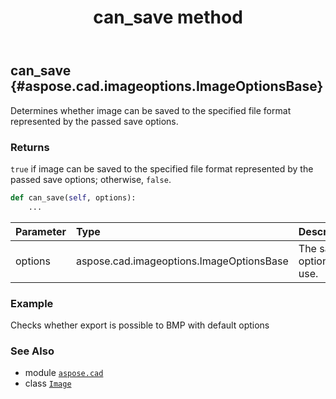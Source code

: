 ﻿---
title: can_save method
second_title: Aspose.CAD for Python via .NET API References
description: 
type: docs
weight: 40
url: /python-net/aspose.cad/image/can_save/
is_root: false
---

## can_save {#aspose.cad.imageoptions.ImageOptionsBase}

Determines whether image can be saved to the specified file format represented by the passed save options.


### Returns 


`true` if image can be saved to the specified file format represented by the passed save options; otherwise, `false`.


```python
def can_save(self, options):
    ...
```


| Parameter | Type | Description |
| :- | :- | :- |
| options | aspose.cad.imageoptions.ImageOptionsBase | The save options to use. |

### Example 


Checks whether export is possible to BMP with default options



### See Also
* module [`aspose.cad`](../../)
* class [`Image`](/cad/python-net/aspose.cad/image)
